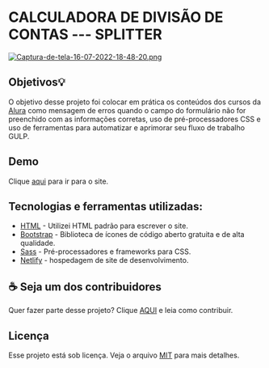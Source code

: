 # CALCULADORA DE DIVISÃO DE CONTAS --- SPLITTER
[![Captura-de-tela-16-07-2022-18-48-20.png](https://i.postimg.cc/k4dBmS12/Captura-de-tela-16-07-2022-18-48-20.png)](https://postimg.cc/Nypg8Kwt)

## Objetivos💡

O objetivo desse projeto foi colocar em prática os conteúdos dos cursos da [Alura](https://www.alura.com.br/) como mensagem de erros quando o campo do formulário não for preenchido com as informações corretas, uso de pré-processadores CSS e uso de ferramentas para automatizar e aprimorar seu fluxo de trabalho GULP.

## Demo
Clique [aqui](https://inquisitive-ganache-25823d.netlify.app/) para ir para o site.

## Tecnologias e ferramentas utilizadas:

- [HTML](https://developer.mozilla.org/pt-BR/docs/Web/HTML) - Utilizei HTML padrão para escrever o site.
- [Bootstrap](https://icons.getbootstrap.com/) - Biblioteca de ícones de código aberto gratuita e de alta qualidade.
- [Sass](https://sass-lang.com/) - Pré-processadores e frameworks para CSS.
- [Netlify](https://www.netlify.com/) - hospedagem de site de desenvolvimento.

## ☕ Seja um dos contribuidores

Quer fazer parte desse projeto? Clique [AQUI](https://github.com/anthonibs/registration-form-anime/blob/main/COOPERATION.md) e leia como contribuir.


## Licença

Esse projeto está sob licença. Veja o arquivo [MIT](https://github.com/anthonibs/registration-form-anime/blob/main/LICENSE) para mais detalhes.





